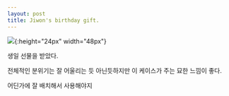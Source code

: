 ```yaml
---
layout: post
title: Jiwon's birthday gift.
---
```


![](/images/jiwon.jpg){:height="24px" width="48px"}

생일 선물을 받았다.

전체적인 분위기는 잘 어울리는 듯 아닌듯하지만 이 케이스가 주는 묘한 느낌이 좋다.

어딘가에 잘 배치해서 사용해야지 
